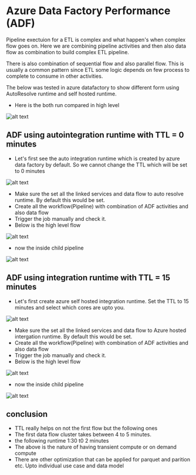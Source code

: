 # Azure Data Factory Performance (ADF)

Pipeline exectuion for a ETL is complex and what happen's when complex flow goes on. Here we are combining pipeline activities and then also data flow as combination to build complex ETL pipeline.

There is also combination of sequential flow and also parallel flow. This is usually a common pattern since ETL some logic depends on few process to complete to consume in other activities.

The below was tested in azure datafactory to show different form using AutoResolve runtime and self hosted runtime.

- Here is the both run compared in high level

![alt text](https://github.com/balakreshnan/Accenture/blob/master/cap/images/adfopt3.jpg "ADF")

## ADF using autointegration runtime with TTL = 0 minutes

- Let's first see the auto integration runtime which is created by azure data factory by default. So we cannot change the TTL which will be set to 0 minutes

![alt text](https://github.com/balakreshnan/Accenture/blob/master/cap/images/adfopt1.jpg "ADF")

- Make sure the set all the linked services and data flow to auto resolve runtime. By default this would be set.
- Create all the workflow(Pipeline) with combination of ADF activities and also data flow
- Trigger the job manually and check it.
- Below is the high level flow

![alt text](https://github.com/balakreshnan/Accenture/blob/master/cap/images/adfopt4.jpg "ADF")

- now the inside child pipeline 

![alt text](https://github.com/balakreshnan/Accenture/blob/master/cap/images/adfopt5.jpg "ADF")


## ADF using integration runtime with TTL = 15 minutes

- Let's first create azure self hosted integration runtime. Set the TTL to 15 minutes and select which cores are upto you.

![alt text](https://github.com/balakreshnan/Accenture/blob/master/cap/images/adfopt2.jpg "ADF")

- Make sure the set all the linked services and data flow to Azure hosted intergation runtime. By default this would be set.
- Create all the workflow(Pipeline) with combination of ADF activities and also data flow
- Trigger the job manually and check it.
- Below is the high level flow

![alt text](https://github.com/balakreshnan/Accenture/blob/master/cap/images/adfopt6.jpg "ADF")

- now the inside child pipeline 

![alt text](https://github.com/balakreshnan/Accenture/blob/master/cap/images/adfopt7.jpg "ADF")

## conclusion

- TTL really helps on not the first flow but the following ones
- The first data flow cluster takes between 4 to 5 minutes.
- the following runtime 1:30 t0 2 minutes
- The above is the nature of having transient compute or on demand compute
- There are other optimization that can be applied for parquet and parition etc. Upto individual use case and data model